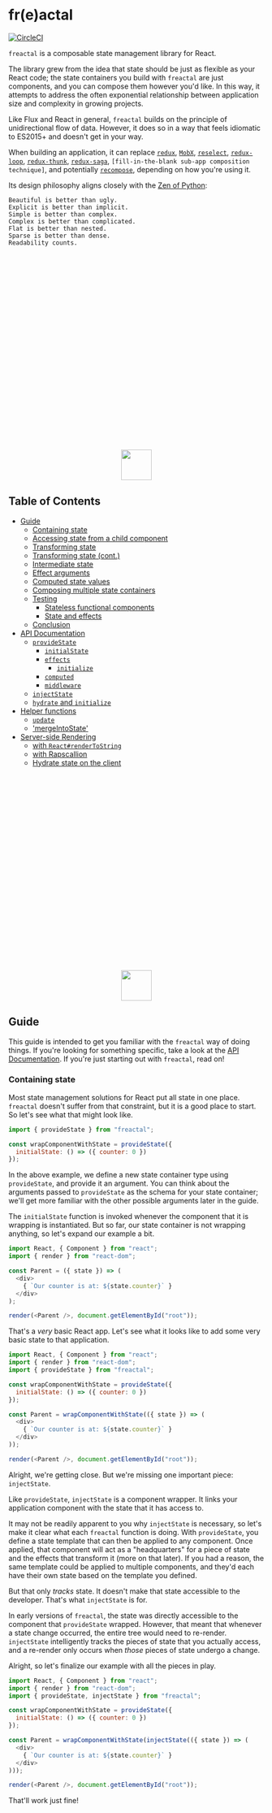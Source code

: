# fr(e)actal

[![CircleCI](https://circleci.com/gh/FormidableLabs/freactal.svg?style=svg)](https://circleci.com/gh/FormidableLabs/freactal)

`freactal` is a composable state management library for React.

The library grew from the idea that state should be just as flexible as your React code; the state containers you build with `freactal` are just components, and you can compose them however you'd like.  In this way, it attempts to address the often exponential relationship between application size and complexity in growing projects.

Like Flux and React in general, `freactal` builds on the principle of unidirectional flow of data.  However, it does so in a way that feels idiomatic to ES2015+ and doesn't get in your way.

When building an application, it can replace [`redux`](https://redux.js.org), [`MobX`](https://mobx.js.org), [`reselect`](https://github.com/reactjs/reselect), [`redux-loop`](https://github.com/redux-loop/redux-loop), [`redux-thunk`](https://github.com/gaearon/redux-thunk), [`redux-saga`](https://github.com/redux-saga/redux-saga), `[fill-in-the-blank sub-app composition technique]`, and potentially [`recompose`](https://github.com/acdlite/recompose), depending on how you're using it.

Its design philosophy aligns closely with the [Zen of Python](https://www.python.org/dev/peps/pep-0020/):

```
Beautiful is better than ugly.
Explicit is better than implicit.
Simple is better than complex.
Complex is better than complicated.
Flat is better than nested.
Sparse is better than dense.
Readability counts.
```

<a href="#table-of-contents"><p align="center" style="margin-top: 400px"><img src="https://cloud.githubusercontent.com/assets/5016978/24835268/f983b58e-1cb1-11e7-8885-6c029cbbd224.png" height="60" width="60" /></p></a>


## Table of Contents

- [Guide](#guide)
  - [Containing state](#containing-state)
  - [Accessing state from a child component](#accessing-state-from-a-child-component)
  - [Transforming state](#transforming-state)
  - [Transforming state (cont.)](#transforming-state-cont)
  - [Intermediate state](#intermediate-state)
  - [Effect arguments](#effect-arguments)
  - [Computed state values](#computed-state-values)
  - [Composing multiple state containers](#composing-multiple-state-containers)
  - [Testing](#testing)
    - [Stateless functional components](#stateless-functional-components)
    - [State and effects](#state-and-effects)
  - [Conclusion](#conclusion)
- [API Documentation](#api-documentation)
  - [`provideState`](#providestate)
    - [`initialState`](#initialstate)
    - [`effects`](#effects)
      - [`initialize`](#initialize)
    - [`computed`](#computed)
    - [`middleware`](#middleware)
  - [`injectState`](#injectstate)
  - [`hydrate` and `initialize`](#hydrate-and-initialize)
- [Helper functions](#helper-functions)
  - [`update`](#update)
  - ['mergeIntoState'](#mergeintostate)
- [Server-side Rendering](#server-side-rendering)
  - [with `React#renderToString`](#with-reactrendertostring)
  - [with Rapscallion](#with-rapscallion)
  - [Hydrate state on the client](#hydrate-state-on-the-client)


<a href="#table-of-contents"><p align="center" style="margin-top: 400px"><img src="https://cloud.githubusercontent.com/assets/5016978/24835268/f983b58e-1cb1-11e7-8885-6c029cbbd224.png" height="60" width="60" /></p></a>


## Guide

This guide is intended to get you familiar with the `freactal` way of doing things.  If you're looking for something specific, take a look at the [API Documentation](#api-documentation).  If you're just starting out with `freactal`, read on!


### Containing state

Most state management solutions for React put all state in one place.  `freactal` doesn't suffer from that constraint, but it is a good place to start.  So let's see what that might look like.

```javascript
import { provideState } from "freactal";

const wrapComponentWithState = provideState({
  initialState: () => ({ counter: 0 })
});
```

In the above example, we define a new state container type using `provideState`, and provide it an argument.  You can think about the arguments passed to `provideState` as the schema for your state container; we'll get more familiar with the other possible arguments later in the guide.

The `initialState` function is invoked whenever the component that it is wrapping is instantiated.  But so far, our state container is not wrapping anything, so let's expand our example a bit.

```javascript
import React, { Component } from "react";
import { render } from "react-dom";

const Parent = ({ state }) => (
  <div>
    { `Our counter is at: ${state.counter}` }
  </div>
);

render(<Parent />, document.getElementById("root"));
```

That's a _very_ basic React app.  Let's see what it looks like to add some very basic state to that application.

```javascript
import React, { Component } from "react";
import { render } from "react-dom";
import { provideState } from "freactal";

const wrapComponentWithState = provideState({
  initialState: () => ({ counter: 0 })
});

const Parent = wrapComponentWithState(({ state }) => (
  <div>
    { `Our counter is at: ${state.counter}` }
  </div>
));

render(<Parent />, document.getElementById("root"));
```

Alright, we're getting close.  But we're missing one important piece: `injectState`.

Like `provideState`, `injectState` is a component wrapper.  It links your application component with the state that it has access to.

It may not be readily apparent to you why `injectState` is necessary, so let's make it clear what each `freactal` function is doing.  With `provideState`, you define a state template that can then be applied to any component.  Once applied, that component will act as a "headquarters" for a piece of state and the effects that transform it (more on that later).  If you had a reason, the same template could be applied to multiple components, and they'd each have their own state based on the template you defined.

But that only _tracks_ state.  It doesn't make that state accessible to the developer.  That's what `injectState` is for.

In early versions of `freactal`, the state was directly accessible to the component that `provideState` wrapped.  However, that meant that whenever a state change occurred, the entire tree would need to re-render.  `injectState` intelligently tracks the pieces of state that you actually access, and a re-render only occurs when _those_ pieces of state undergo a change.

Alright, so let's finalize our example with all the pieces in play.

```javascript
import React, { Component } from "react";
import { render } from "react-dom";
import { provideState, injectState } from "freactal";

const wrapComponentWithState = provideState({
  initialState: () => ({ counter: 0 })
});

const Parent = wrapComponentWithState(injectState(({ state }) => (
  <div>
    { `Our counter is at: ${state.counter}` }
  </div>
)));

render(<Parent />, document.getElementById("root"));
```

That'll work just fine!


<a href="#table-of-contents"><p align="center" style="margin-top: 400px"><img src="https://cloud.githubusercontent.com/assets/5016978/24835268/f983b58e-1cb1-11e7-8885-6c029cbbd224.png" height="60" width="60" /></p></a>


### Accessing state from a child component

As was mentioned above, the `provideState`-wrapped component isn't really the one that provides access to state.  That's `injectState`'s job.  So what would stop you from injecting state into a child component that isn't containing state itself?  The answer is nothing!

Let's modify the example so that we're injecting state into a child component.

```javascript
import React, { Component } from "react";
import { render } from "react-dom";
import { provideState, injectState } from "freactal";


const Child = injectState(({ state }) => (
  <div>
    { `Our counter is at: ${state.counter}` }
  </div>
));

const wrapComponentWithState = provideState({
  initialState: () => ({ counter: 0 })
});

const Parent = wrapComponentWithState(({ state }) => (
  <Child />
));


render(<Parent />, document.getElementById("root"));
```

Let's review what's going on here.

1. Using `provideState`, we define a state-container template intended to store a single piece of state: the `counter`.
2. That template is applied to the `Parent` component.
3. When the `Parent` is rendered, we see that it references a `Child` component.
4. That `Child` component is wrapped with `injectState`.
5. Because `Child` is contained within the subtree where `Parent` is the root node, it has access to the `Parent` component's state.

We could insert another component at the end, and `injectState` into the `GrandChild` component, and it would work the same.


<a href="#table-of-contents"><p align="center" style="margin-top: 400px"><img src="https://cloud.githubusercontent.com/assets/5016978/24835268/f983b58e-1cb1-11e7-8885-6c029cbbd224.png" height="60" width="60" /></p></a>


### Transforming state

Alright, so we know how to setup state containers, give them an initial state, and consume that state from child components.  But all of this is not very useful if state is never updated.  That's where effects come in.

Effects are the one and only way to change `freactal` state in your application.  These effects are defined as part of your state container template when calling `provideState`, and they can be invoked from anywhere that state has been injected (with `injectState`).

Let's take a look at that first part.

```javascript
const wrapComponentWithState = provideState({
  initialState: () => ({ counter: 0 }),
  effects: {
    addOne: () => state => Object.assign({}, state, { counter: state.counter + 1 })
  }
});
```

You might be wondering why we have that extra `() =>` right before `state =>` in the `addOne` definition.  That'll be explained in the next section - for now, let's look at all the other pieces.

In the above example, we've defined an effect that, when invoked, will update the `counter` in our state container by adding `1`.

Since updating an element of state based on previous state (and potentially new information) is something you'll be doing often, `freactal` [provides a shorthand](#update) to make this a bit more readable:

```javascript
const wrapComponentWithState = provideState({
  initialState: () => ({ counter: 0 }),
  effects: {
    addOne: update(state => ({ counter: state.counter + 1 }))
  }
});
```

Now let's look at how you might trigger this effect:

```javascript
const Child = injectState(({ state, effects }) => (
  <div>
    { `Our counter is at: ${state.counter}` }
    <button onClick={effects.addOne}>Add one</button>
  </div>
));
```

Wherever your `<Child />` is in your application, the state and effects it references will be accessible, so long as the state container is somewhere further up in the tree.

<a href="#table-of-contents"><p align="center" style="margin-top: 400px"><img src="https://cloud.githubusercontent.com/assets/5016978/24835268/f983b58e-1cb1-11e7-8885-6c029cbbd224.png" height="60" width="60" /></p></a>


### Transforming state (cont.)

If you've used Redux, effects are roughly comparable to an action-reducer pair, with a couple of important differences.

The first of those differences relates to asychronicity.  Under the hood, `freactal` relies heavily on `Promise`s to schedule state updates.  In fact, the following effects are all functionally equivalent:

```javascript
addOne: () => state => Object.assign({}, state, { counter: state.counter + 1 })
/* vs */
addOne: () => Promise.resolve(state => Object.assign({}, state, { counter: state.counter + 1 }))
/* vs */
addOne: () => new Promise(resolve => resolve(state => Object.assign({}, state, { counter: state.counter + 1 })))
```

To put it explicitly, the value you provide for each key in your `effects` object is:

1. A function that takes in some arguments (we'll cover those shortly) and returns...
2. A promise that resolves to...
3. A function that takes in state and returns...
4. The updated state.

Step 2 can optionally be omitted, since `freactal` wraps these values in `Promise.resolve`.

For most developers, this pattern is probably the least familiar of those that `freactal` relies upon.  But it allows for some powerful and expressive state transitions with basically no boilerplate.

For example, any number of things can occur between the time that an effect is invoked and the time that the state is updated.  These "things" might include doing calculations, or talking to an API, or integrating with some other JS library.

So, you might define the following effect:

```javascript
updatePosts: () => fetch("/api/posts")
  .then(result => result.json())
  .then(({ posts }) => state => Object.assign({}, state, { posts }))
```

In other words, any action that your application might take, that ultimately _could_ result in a state change can be simply expressed as an effect.  Not only that, but this pattern also allows for effects and UI components to be tested with clean separation.

And, perhaps most importantly, this pattern allows for intermediate state.


<a href="#table-of-contents"><p align="center" style="margin-top: 400px"><img src="https://cloud.githubusercontent.com/assets/5016978/24835268/f983b58e-1cb1-11e7-8885-6c029cbbd224.png" height="60" width="60" /></p></a>


### Intermediate state

So far, we haven't see any arguments to the first, outer-most function in our effect definitions.  In simple scenarios, this outer-function may seem unnecessary, as in the illustration above.

But what about cases where you want state to be updated part-way through an operation?  You _could_ put all this logic in your UI code, and invoke effects from there multiple times.  But that's not ideal for a number of reasons:

1. A single effect might be invoked from multiple places in your application.
2. The code that influences how state might be transformed is now living in multiple places.
3. It is much harder to test.

Fundamentally, the problem is that this pattern violates the principle of separation of concerns.

So, what's the alternative?

Well, we've already defined an effect as a function that, when invoked, will resolve to another function that transforms state.  Why couldn't we re-use this pattern to represent this "part-way" (or intermediate) state?  The answer is: nothing is stopping us!

The first argument passed to an effect in the outer function is the same `effects` object that is exposed to components where state has been injected.  And these effects can be invoked in the same way.  Even more importantly, because effects always resolve to a `Promise`, we can wait for an intermediate state transition to complete before continuing with our original state transition.

That might be a lot to take in, so let's look at an example:

```javascript
const wrapComponentWithState = provideState({
  initialState: () => ({
    posts: null,
    postsPending: false
  }),
  effects: {
    setPostsPending: update((state, postsPending) => ({ postsPending })),
    getPosts: effects => effects.setPostsPending(true)
      .then(() => fetch("/api/posts"))
      .then(result => result.json())
      .then(({ posts }) => effects.setPostsPending(false).then(() => posts))
      .then(posts => state => Object.assign({}, state, { posts }))
  }
});
```

There's a lot going on there, so let's go through it piece by piece.

- The initial state is set with two keys, `posts` and `postsPending`.
  + `posts` will eventually contain an array of blog posts or something like that.
  + `postsPending` is a flag that, when `true`, indicates that we are currently fetching the `posts`.
- Two `effects` are defined.
  + `setPostsPending` sets the `postsPending` flag to either `true` or `false`.
  + `getPosts` does a number of things:
    * It invokes `setPostsPending`, setting the pending flag to `true`.
    * It waits for the `setPostsPending` effect to complete before continuing.
    * It fetches some data from an API.
    * It parses that data into JSON.
    * It invokes `setPostsPending` with a value of `false`, and waits for it to complete.
    * It resolves to a function that updates the `posts` state value.

In the above example, `setPostsPending` has a synchronous-like behavior - it immediately resolves to a state update function.  But it could just as easily do something asynchronous, like make an AJAX call or interact with the IndexedDB API.

And because all of this is just `Promise` composition, you can put together helper functions that give consistency to intermediate state updates.  Here's an example:

```javascript
const wrapWithPending = (pendingKey, cb) => effects  =>
  effects.setFlag(pendingKey, true)
    .then(cb)
    .then(value => effects.setFlag(pendingKey, false).then(() => value));
```

Which could be consumed like so:

```javascript
const wrapComponentWithState = provideState({
  initialState: () => ({
    posts: null,
    postsPending: false
  }),
  effects: {
    setFlag: update((state, key, value) => ({ [key]: value })),
    getPosts: wrapWithPending("postsPending", () => fetch("/api/posts")
      .then(result => result.json())
      .then(({ posts }) => state => Object.assign({}, state, { posts }))
    )
  }
});
```


<a href="#table-of-contents"><p align="center" style="margin-top: 400px"><img src="https://cloud.githubusercontent.com/assets/5016978/24835268/f983b58e-1cb1-11e7-8885-6c029cbbd224.png" height="60" width="60" /></p></a>


### Effect arguments

But what if you want to update state with some value that you captured from the user?  In Redux parlance: what about action payloads?

If you were looking closely, you may have noticed we already did something like that when we invoked `setPostsPending`.

Whether you are invoking an effect from your UI code or from another effect, you can pass arguments directly with the invocation.  Those arguments will show up after the `effects` argument in your effect definition.

Here's an example:

```javascript
const wrapComponentWithState = provideState({
  initialState: () => ({ thing: "val" }),
  effects: {
    setThing: (effects, newVal) => state => Object.assign({}, state, { thing: newVal })
  }
});
```

And it could invoked from your component like so:

```javascript
const Child = injectState(({ state, effects }) => {
  const onClick = () => effects.setThing("new val");
  return (
    <div>
      { `Our "thing" value is: ${state.thing}` }
      <button onClick={onClick}>Click here to change the thing!</button>
    </div>
  );
});
```


<a href="#table-of-contents"><p align="center" style="margin-top: 400px"><img src="https://cloud.githubusercontent.com/assets/5016978/24835268/f983b58e-1cb1-11e7-8885-6c029cbbd224.png" height="60" width="60" /></p></a>


### Computed state values

As an application grows, it becomes increasingly important to have effective organizational tools.  This is especially true for how you store and transform data.

Consider the following state container:

```javascript
const wrapComponentWithState = provideState({
  initialState: () => ({
    givenName: "Walter",
    familyName: "Harriman"
  }),
  effects: {
    setGivenName: update((state, val) => ({ givenName: val })),
    setFamilyName: update((state, val) => ({ familyName: val }))
  }
});
```

Let's say that we're implementing a component and we want to display the user's full name.  We might write that component like this:

```javascript
const WelcomeMessage = injectState(({ state }) => {
  const fullName = `${state.givenName} ${state.familyName}`;
  return (
    <div>
      {`Hi, ${fullName}, and welcome!`}
    </div>
  );
});
```

That seems like a pretty reasonable piece of code.  But, even for a small piece of data like a full name, things can get more complex as the application grows.

What if we're displaying that full name in multiple components?  Should we compute it in all those places, or maybe inject state further up the tree and pass it down as a prop?  That can get messy to the point where you're passing down dozens of props.

What if the user is in a non-English locale, where they may not place given names before family names?  We would have to remember to do that everywhere.

And what if we want to derive another value off of the generated `fullName` value?  What about multiple derived values, derived from other derived values?  What if we're not dealing with names, but more complex data structures instead?

`freactal`'s answer to this is computed values.

You've probably run into something like this before.  Vue.js has computed properties.  MobX has computed values.  Redux outsources this concern to libraries like `reselect`.  Ultimately, they all serve the same function: exposing compound values to the UI based on simple state values.

Here's how you define computed values in `freactal`, throwing in some of the added complexities we mentioned:

```javascript
const wrapComponentWithState = provideState({
  initialState: () => ({
    givenName: "Walter",
    familyName: "Harriman",
    locale: "en-us"
  }),
  effects: {
    setGivenName: update((state, val) => ({ givenName: val })),
    setFamilyName: update((state, val) => ({ familyName: val }))
  },
  computed: {
    fullName: ({ givenName, familyName, locale }) => startsWith(locale, "en") ?
      `${givenName} ${familyName}` :
      `${familyName} ${givenName}`,
    greeting: ({ fullName, locale }) => startsWith(locale, "en") ?
      `Hi, ${fullName}, and welcome!` :
      `Helló ${fullName}, és szívesen!`
  }
});
```

_**Note:** This is not a replacement for a proper internationalization solution like `react-intl`, and is for illustration purposes only._

Here we see two computed values, `fullName` and `greeting`.  They both rely on the `locale` state value, and `greeting` actually relies upon `fullName`, whereas `fullName` relies on the given and family names.

How might that be consumed?

```javascript
const WelcomeMessage = injectState(({ state }) => (
  <div>
    {state.greeting}
  </div>
));
```

In another component, we might want to just use the `fullName` value:

```javascript
const Elsewhere = injectState(({ state }) => (
  <div>
    {`Are you sure you want to do that, ${state.fullName}?`}
  </div>
));
```

Hopefully you can see that this can be a powerful tool to help you keep your code organized and readable.

Here are a handful of other things that will be nice for you to know.

- Computed values are generated _lazily_.  This means that if the `greeting` value above is never accessed, it will never be computed.
- Computed values are _cached_.  Once a computed value is calculated once, a second state retrieval will return the cached value.
- Cached values are _invalidated_ when dependencies change.  If you were to trigger the `setGivenName` effect with a new name, the `fullName` and `greeting` values would be recomputed as soon as React re-rendered the UI.

That's all you need to know to use computed values effectively!


<a href="#table-of-contents"><p align="center" style="margin-top: 400px"><img src="https://cloud.githubusercontent.com/assets/5016978/24835268/f983b58e-1cb1-11e7-8885-6c029cbbd224.png" height="60" width="60" /></p></a>


### Composing multiple state containers

We started this guide by noting that, while most React state libraries contain state in a single place, `freactal` approaches things differently.

Before we dive into how that works, let's briefly consider some of the issues that arise with the centralized approach to state management:

- Oftentimes, it is hard to know how to organize state-related code.  Definitions for events or actions live separately from the UI that triggers them, which lives separately from functions that reduce those events into state, which also live separately from code that transforms state into more complex values.
- While React components are re-usable ([see](http://www.material-ui.com/) [component](http://elemental-ui.com/) [libraries](https://github.com/brillout/awesome-react-components)), complex stateful components are a hard nut to crack.  There's this fuzzy line when addressing complexity in your own code that, when crossed, means you should be using a state library vs React's own `setState`.  But how do you make that work DRY across applications and team boundaries?
- Sometimes you might want to compose full SPAs together in various ways, but if they need to interact on the page or share state in some way, how do you go about accomplishing this?  The results here are almost universally ad-hoc.
- It is an often arduous process when it comes time to refactor your application and move state-dependant components into different parts of your application.  Wiring everything up can be tedious as hell.

These are constraints that `freactal` aims to address.  Let's take a look at a minimal example:

```javascript
const Child = injectState(({ state }) => (
  <div>
    This is the Child.
    {state.fromParent}
    {state.fromGrandParent}
  </div>
));

const Parent = provideState({
  initialState: () => ({ fromParent: "ParentValue" })
})(() => (
  <div>
    This is the Parent.
    <Child />
  </div>
));

const GrandParent = provideState({
  initialState: () => ({ fromGrandParent: "GrandParentValue" })
})(() => (
  <div>
    This is the GrandParent.
    <Parent />
  </div>
));
```

Its important to notice here that `Child` was able to access state values from both its `Parent` and its `GrandParent`.  All state keys will be accessible from the `Child`, unless there is a key conflict between `Parent` and `GrandParent` (in which case `Parent` "wins").

This pattern allows you to co-locate your code by feature, rather than by function.  In other words, if you're rolling out a new feature for your application, all of that new code - UI, state, effects, etc - can go in one place, rather than scattered across your code-base.

Because of this, refactoring becomes easier.  Want to move a component to a different part of your application?  Just move the directory and update the import from the parents.  What if this component accesses parent state?  If that parent is still an anscestor, you don't have to change a thing.  If it's not, moving that state to a more appropriate place should be part of the refactor anyway.

But one word of warning: accessing parent state can be powerful, and very useful, but it also necessarily couples the child state to the parent state.  While the coupling is a "loose" coupling, it still may introduce complexity that should be carefully thought-out.

One more thing.

Child effects can also trigger parent effects.  Let's say your UX team has indicated that, whenever an API call is in flight, a global spinner should be shown.  But maybe the data is only needed in certain parts of the application.  In this scenario, you could define `beginApiCall` and `completeApiCall` effects that track how many API calls are active.  If above `0`, you show a spinner.  These effects can be accessed by call-specific effects further down in the state hierarchy, like so:

```javascript
const Child = injectState(({ state, effects }) => (
  <div>
    This is the Child.
    {state.fromParent}
    {state.fromGrandParent}
    <button
      onClick={() => effects.changeBothStates("newValue")}
    >
      Click me!
    </button>
  </div>
));

const Parent = provideState({
  initialState: () => ({ fromParent: "ParentValue" }),
  effects: {
    changeParentState: (effects, fromParent) => state =>
      Object.assign({}, state, { fromParent }),
    changeBothStates: (effects, value) =>
      effects.changeGrandParentState(value).then(state =>
        Object.assign({}, state, { fromParent: value })
      )
  }
})(() => (
  <div>
    This is the Parent.
    <Child />
  </div>
));

const GrandParent = provideState({
  initialState: () => ({ fromGrandParent: "GrandParentValue" }),
  effects: {
    changeGrandParentState: (effects, fromGrandParent) => state =>
      Object.assign({}, state, { fromGrandParent })
  }
})(() => (
  <div>
    This is the GrandParent.
    <Parent />
  </div>
));
```


## Testing

Before wrapping up, let's take a look at one additional benefit that `freactal` brings to the table: the ease of test-writing.

If you hadn't noticed already, all of the examples we've looked at in this guide have relied upon [stateless functional components](https://hackernoon.com/react-stateless-functional-components-nine-wins-you-might-have-overlooked-997b0d933dbc).  This is no coincidence - from the beginning, a primary goal of `freactal` was to encapsulate _all_ state in `freactal` state containers.  That means you shouldn't need to use React's `setState` at all.

**Here's the bottom line:** because _all_ state can be contained within `freactal` state containers, the rest of your application components can be ["dumb components"](https://medium.com/@dan_abramov/smart-and-dumb-components-7ca2f9a7c7d0).

This approach allows you to test your state and your components completely independent from one another.

Let's take a look at a simplified example from above, and then dive into how you might test this application.  For the purposes of this example, I assume you're using Mocha, Chai, Sinon, sinon-chai, and Enzyme.

First, our application code:

```javascript
/*** app.js ***/

import { wrapComponentWithState } from "./state";


export const App = ({ state, effects }) => {
  const { givenName, familyName, fullName, greeting } = state;
  const { setGivenName, setFamilyName } = effects;

  const onChangeGiven = ev => setGivenName(ev.target.value);
  const onChangeFamily = ev => setFamilyName(ev.target.value);

  return (
    <div>
      <div id="greeting">
        { greeting }
      </div>
      <div>
        <label for="given">Enter your given name</label>
        <input id="given" onChange={onChangeGiven} value={givenName}/>
        <label for="family">Enter your family name</label>
        <input id="family" onChange={onChangeFamily} value={familyName}/>
      </div>
    </div>
  );
};

/* Notice that we're exporting both the unwrapped and the state-wrapped component... */
export default wrapComponentWithState(App);
```

And then our state template:

```javascript
/*** state.js ***/

import { provideState, softUpdate } from "freactal";

export const wrapComponentWithState = provideState({
  initialState: () => ({
    givenName: "Walter",
    familyName: "Harriman"
  }),
  effects: {
    setGivenName: update((state, val) => ({ givenName: val })),
    setFamilyName: update((state, val) => ({ familyName: val }))
  },
  computed: {
    fullName: ({ givenName, familyName }) => `${givenName} ${familyName}`,
    greeting: ({ fullName }) => `Hi, ${fullName}, and welcome!`
  }
});
```

Next, let's add a few tests!


### Stateless functional components

Remember, our goal here is to test state and UI in isolation.  Read through the following example to see how you might make assertions about 1) data-driven UI content, and 2) the ways in which your UI might trigger an effect.

```javascript
/*** app.spec.js ***/

import { mount } from "enzyme";
// Make sure to import the _unwrapped_ component here!
import { App } from "./app";


// We'll be re-using these values, so let's put it here for convenience.
const state = {
  givenName: "Charlie",
  familyName: "In-the-box",
  fullName: "Charlie In-the-box",
  greeting: "Howdy there, kid!"
};

describe("my app", () => {
  it("displays a greeting to the user", () => {
    // This test should be easy - all we have to do is ensure that
    // the string that is passed in is displayed correctly!

    // We're not doing anything with effects here, so let's not bother
    // setting them for now...
    const effects = {};

    // First, we mount the component, providing the expected state and effects.
    const el = mount(<App state={state} effects={effects}/>);

    // And then we can make assertions on the output.
    expect(el.find("#greeting").text()).to.equal("Howdy there, kid!");
  });

  it("accepts changes to the given name", () => {
    // Next we're testing the conditions under which our component might
    // interact with the provided effects.
    const effects = {
      setGivenName: sinon.spy(),
      setFamilyName: sinon.spy()
    };

    const el = mount(<App state={state} effects={effects}/>);

    // Using `sinon-chai`, we can make readable assertions about whether
    // a spy function has been called.  We don't expect our effect to
    // be invoked when the component mounts, so let's make that assertion
    // here.
    expect(effects.setGivenName).not.to.have.been.called;
    // Next, we can simulate a input-box value change.
    el.find("input.given").simulate("change", {
      target: { value: "Eric" }
    });
    // And finally, we can assert that the effect - or, rather, the Sinon
    // spy that is standing in for the effect - was invoked with the expected
    // value.
    expect(effects.setGivenName).to.have.been.calledWith("Eric");
  });
});
```

That takes care of your SFCs.  This should really be no different than how you might have been testing your presentational components in the past, except that with `freactal`, this is the _only_ sort of testing you need to do for your React components.


### State and effects

Next up is state.  As you read through the example below, take note that we can make assertions about the initial state and any expected transformations to that state without involving a React component or rendering to the DOM.

```javascript
/*** state.spec.js ***/

import { wrapComponentWithState } from "./state";

describe("state container", () => {
  it("supports fullName", () => {
    // Normally, you'd pass a component as the first argument to your
    // state template.  However, if you pass no argument to the state
    // template, you'll get back a test instance that you can extract
    // `state` and `effects` from.  Just don't try to render the thing!
    const { effects, getState } = wrapComponentWithState();

    expect(getState().fullName).to.equal("Walter Harriman");

    // Since effects return a Promise, we're going to make it easy
    // on ourselves and wrap all of our assertions from this point on
    // inside a Promise.
    return Promise.resolve()
      // When a Promise is provided as the return value to a Promise's
      // `.then` callback, the outer Promise awaits the inner before
      // any subsequent callbacks are fired.
      .then(() => effects.setGivenName("Alfred"))
      // Now that `givenName` has been set to "Alfred", we can make an
      // assertion...
      .then(() => expect(getState().fullName).to.equal("Alfred Harriman"))
      // Then we can do the same for the family name...
      .then(() => effects.setFamilyName("Hitchcock"))
      // And make one final assertion.
      .then(() => expect(getState().fullName).to.equal("Alfred Hitchcock"));
  });

  // You could write similar assertions here
  it("supports a greeting");
});
```

That's it for testing!


<a href="#table-of-contents"><p align="center" style="margin-top: 400px"><img src="https://cloud.githubusercontent.com/assets/5016978/24835268/f983b58e-1cb1-11e7-8885-6c029cbbd224.png" height="60" width="60" /></p></a>


### Conclusion

We hope that you found this guide to be helpful!

If you find that a piece is missing that would've helped you understand `freactal`, please feel free to [open an issue](https://github.com/FormidableLabs/freactal/issues/new).  For help working through a problem, [reach out on Twitter](http://twitter.com/divmain), open an issue, or ping us on [Gitter](https://gitter.im/FormidableLabs/freactal).

You can also read through the API docs below!


<a href="#table-of-contents"><p align="center" style="margin-top: 400px"><img src="https://cloud.githubusercontent.com/assets/5016978/24835268/f983b58e-1cb1-11e7-8885-6c029cbbd224.png" height="60" width="60" /></p></a>


## API Documentation

### `provideState`

This is used to define a state container, which in turn can wrap one of your application components.

```javascript
const StatefulComponent = provideState({/* options */})(StatelessComponent);
```

The `options` argument is an object with one or more of the following keys: `initialState`, `effects`, `initialize`, and `computed`.


#### `initialState`

A function defining the state of your state container when it is first initialized.

This function is invoked both on the server during a server-side render and on the client.  However, you might employ environment detection in order to yield divergent results.

```javascript
provideState({
  initialState: () => ({
    a: "value will",
    b: "set here"
  })
})
```


#### `effects`

Effects are the mechanism by which state is updated.

The `effects` value should be an object, where the keys are function names (that you will later) and the values are functions.

Each effect will be provided one or more arguments: an `effects` reference (see note below), and any arguments that are passed to the function when they're invoked in application code.

The return value is either 1) a function that takes in old state and returns new state or, 2) a Promise that resolves to #1.

This may seem opaque, so please refer to the [guide](#effect-arguments) for information on how to use them effectively.

```javascript
provideState({
  effects: {
    doThing: (effects, argA) =>
      Promise.resolve(state => Object.assign({}, state, { val: argA }))
  }
});
```

**NOTE:** The `effects` object that is passed to each effect is _not_ the same as the outer effects object that you define here.  Instead, that object is a composition of the hierarchy of stateful effects.


##### `initialize`

Each state container can define a special effect called `initialize`.  This effect has props passed in as a second argument and will be implicitly invoked in two circumstances:

1. During SSR, each state container with an `initialize` effect will invoke it, and the rendering process will await the resolution of that effect before continuing with rendering.
2. When running in the browser, each state container with an `initialize` effect will invoke it when the container is mounted into the DOM.

Note: this effect will NOT be passed down to a component's children.


#### `computed`

The `computed` object allows you to define compound state values that depend on basic state values or other computed values.

The value provided as the `computed` option should be an object where each key is the name by which the computed value will be referenced, and each value is a function taking in state and returning a computed value.

```javascript
provideState({
  initialState: () => ({
    a: "value will",
    b: "set here"
  }),
  computed: {
    aPlusB: ({ a, b }) => `${a} + ${b}`, // "value will + set here"
    typeOfAPlusB: ({ aPlusB }) => typeof aPlusB // "string"
  }
})
```

#### `middleware`

Middleware is defined per state container, not globally.  Each middleware function will be invoked in the order provided whenever a state change has occurred.

With middleware, you should be able to inject new state values, intercept effects before they begin, track when effects complete, and modify the way in which sub-components interact and respond to state containers further up the tree.

To write middleware effectively, you'll probably want to take a look at the Freactal's internal `buildContext` method.  Fortunately it is pretty straightforward.

The following is an example that will log out whenever an effect is invoked, the arguments it was provided, and when the effect completed:

```javascript
provideState({
  middleware: [
    freactalCxt => Object.assign({}, freactalCxt, {
      effects: Object.keys(freactalCxt.effects).reduce((memo, key) => {
        memo[key] = (...args) => {
          console.log("Effect started", key, args);
          return freactalCxt.effects[key](...args).then(result => {
            console.log("Effect completed", key);
            return result;
          })
        };
        return memo;
      }, {})
    })
  ]
})
```


### `injectState`

While `provideState` supplies the means by which you declare your state and its possible transitions, `injectState` is the means by which you access `state` and `effects` from your UI code.

By default, `injectState` will detect the keys that you access in your component, and will only force a re-render if those keys change in the upstream state container.

```javascript
const StatelessComponent = ({ state: { myValue } }) =>
  <div>{ myValue }</div>
const WithState = injectState(StatelessComponent);
```

In the above example, `StatelessComponent` would only be re-rendered a second time if `myValue` changed in the upstream state container.

However, it is possible to explicitly define which keys you want to "listen" to.  When using this form, the keys that you specify are injected into the wrapped component as props.

```javascript
const StatelessComponent = ({ myValue }) =>
  <div>{ myValue }</div>
const StatefulComponent = injectState(StatelessComponent, ["myValue", "otherValueToo"]);
```

In this example, `StatelessComponent` would re-render when `myValue` changed, but it would also re-render when `otherValueToo` changed, even though that value is not used in the component.


### `hydrate` and `initialize`

These functions are used to deeply initialize state in the SSR context and then re-hydrate that state on the client.  For more information about how to use these functions, see the below documentation on [Server-side Rendering](#server-side-rendering).


<a href="#table-of-contents"><p align="center" style="margin-top: 400px"><img src="https://cloud.githubusercontent.com/assets/5016978/24835268/f983b58e-1cb1-11e7-8885-6c029cbbd224.png" height="60" width="60" /></p></a>


## Helper functions

You may find the following functions handy, as a shorthand for common tasks.


### `update`

This handy helper provides better ergonomics when defining an effect that updates state.

It can be consumed like so:

```javascript
import { provideState, update } from "freactal";
const wrapComponentWithState = provideState({
  // ...
  effects: {
    myEffect: update({ setThisKey: "to this value..." })
  }
});
```

Which is equivalent to the following:

```javascript
import { provideState } from "freactal";
const wrapComponentWithState = provideState({
  // ...
  effects: {
    myEffect: () => state => Object.assign({}, state, { setThisKey: "to this value..." })
  }
});
```

When your update _is_ dependant on the previous state you can pass a function, like so:

```javascript
import { provideState, update } from "freactal";
const wrapComponentWithState = provideState({
  // ...
  effects: {
    myEffect: update(state => ({ counter: state.counter + 1 }))
  }
});
```

Which is equivalent to the following:

```javascript
import { provideState } from "freactal";
const wrapComponentWithState = provideState({
  // ...
  effects: {
    myEffect: () => state => Object.assign({}, state, { counter: state.counter + 1 })
  }
});
```

Any arguments that are passed to the invocation of your effect will also be passed to the function you provide to `update`.

I.e.

```javascript
effects: {
  updateCounterBy: (effects, addVal) => state => Object.assign({}, state, { counter: state.counter + addVal })
}
```

is equivalent to:

```javascript
effects: {
  myEffect: update((state, addVal) => ({ counter: state.counter + addVal }))
}
```


### `mergeIntoState`

Both `hardUpdate` and `softUpdate` are intended for synchronous updates only.  But writing out a state-update function for asynchronous effects can get tedious.  That's where `mergeIntoState` comes in.

```javascript
mergeIntoState(newData)
```

... is exactly equivalent to...

```javascript
state => Object.assign({}, state, newData)
```

Here's what it might look like in practice:

```javascript
export const getData = (effects, dataId) => fetch(`http://some.url/${dataId}`)
  .then(response => response.json())
  .then(body => mergeIntoState({ data: body.data }));
```


<a href="#table-of-contents"><p align="center" style="margin-top: 400px"><img src="https://cloud.githubusercontent.com/assets/5016978/24835268/f983b58e-1cb1-11e7-8885-6c029cbbd224.png" height="60" width="60" /></p></a>


## Server-side Rendering

Historically, server-side rendering of stateful React applications has involved many moving pieces.  `freactal` aims to simplify this area without sacrificing the power of its fractal architecture.

There are two parts to achieving SSR with `freactal`: state initialization on the server, and state hydration on the client.

Keep in mind that, if you have a state container whose state needs to be initialized in a particular way, you should take a look at the [`initialize`](#initialize) effect.

`freactal` supports both React's built-in `renderToString` method, as well as the newer [Rapscallion](https://github.com/FormidableLabs/rapscallion).

### with `React#renderToString`

On the server, you'll need to recursively initialize your state tree.  This is accomplished with the `initialize` function, provided by `freactal/server`.

```javascript
/* First, import renderToString and the initialize function. */
import { renderToString } from "react-dom/server";
import { initialize } from "freactal/server";

/*
  Within the context of your Node.js server route, pass the root component to
  the initialize function.
 */
initialize(<StatefulRootComponent rootProp="hello" />)
  /* This invocation will return a Promise that resolves to VDOM and state */
  .then(({ vdom, state }) => {
    /* Pass the VDOM to renderToString to get HTML out. */
    const appHTML = renderToString(vdom);
    /*
      Pass your application HTML and the application state (an object) to a
      function that inserts application HTML into <html> and <body> tags,
      serializes state, and inserts that state into an accessible part of
      the DOM.
    */
    const html = boilerplate(appHTML, state);
    /* Finally, send the full-page HTML to the client */
    return res.send(html).end();
  })
```

You can find a full `freactal` example, including a server and SSR [here](https://github.com/FormidableLabs/freactal/tree/master/example).


### with Rapscallion

The above method involves a partial render of your application (`initialize`), ultimately relying upon `React.renderToString` to transform the VDOM into an HTML string.  This is because `renderToString` is synchronous, and `freactal` is asynchronous by design.

Because Rapscallion is also asynchronous by design, there is even less ceremony involved.

```javascript
/* First, import Rapscallion's render and the captureState function. */
import { render } from "rapscallion";
import { captureState } from "freactal/server";

/*
  Within the context of your Node.js server route, invoke `captureState` with your root component.
 */
const { Captured, state } = captureState(<StatefulRootComponent rootProp="hello" />);

/* Pass the <Captured /> component to Rapscallion's renderer */
render(<Captured />)
  .toPromise()
  .then(appHTML => {
    /*
      At this point, the `state` object will be fully populated with your
      state tree's data.

      Pass your application HTML and state to a function that inserts
      application HTML into <html> and <body> tags, serializes state, and
      inserts that state into an accessible part of the DOM.
    */
    const html = boilerplate(appHTML, state);
    /* Finally, send the full-page HTML to the client */
    return res.send(html).end();
  });
```


### Hydrate state on the client

Using one of the above methods, you can capture your application state while server-side rendering and insert it into the resulting HTML.  The final piece of the SSR puzzle is re-hydrating your state containers inside the browser.

This is accomplished with `hydrate` in the context of your `initialState` function.

Assuming you've serialized the SSR state and exposed it as `window.__state__`, your root state container should look something like this:

```javascript
import { provideState, hydrate } from "freactal";

const IS_BROWSER = typeof window === "object";
const stateTemplate = provideState({
  initialState: () => IS_BROWSER ?
    hydrate(window.__state__) :
    { /* your typical state values */ },
  effects: { /* ... */ },
  computed: { /* ... */ }
});
```

In SSR, your `typical state values` will be provided as your initial state.  In the browser, the initial state will be read from `window.__state__`.

Assuming you've done this with your root state container, you can similarly re-hydrate nested state containers like so:

```javascript
import { provideState, hydrate } from "freactal";

const IS_BROWSER = typeof window === "object";
const stateTemplate = provideState({
  initialState: () => IS_BROWSER ?
    hydrate() :
    { /* your typical state values */ },
  effects: { /* ... */ },
  computed: { /* ... */ }
});
```

Note that there is no need to pass `window.__state__` to the `hydrate` function for nested state containers.


<a href="#table-of-contents"><p align="center" style="margin-top: 400px"><img src="https://cloud.githubusercontent.com/assets/5016978/24835268/f983b58e-1cb1-11e7-8885-6c029cbbd224.png" height="60" width="60" /></p></a>

